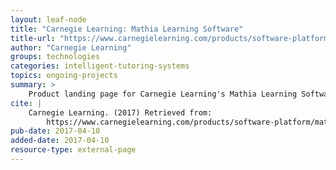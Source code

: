 ```yaml
---
layout: leaf-node
title: "Carnegie Learning: Mathia Learning Software"
title-url: "https://www.carnegielearning.com/products/software-platform/mathia-learning-software"
author: "Carnegie Learning"
groups: technologies
categories: intelligent-tutoring-systems
topics: ongoing-projects
summary: >
    Product landing page for Carnegie Learning's Mathia Learning Software.
cite: |
    Carnegie Learning. (2017) Retrieved from:
        https://www.carnegielearning.com/products/software-platform/mathia-learning-software
pub-date: 2017-04-10
added-date: 2017-04-10
resource-type: external-page
---
```

